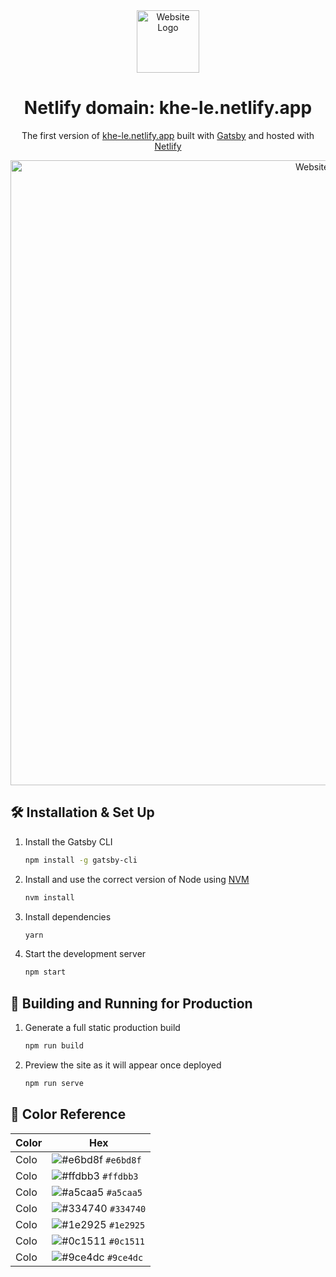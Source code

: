 


<div align="center">
  <img alt="Website Logo" src="https://drive.google.com/uc?export=view&id=114MWSJlbvIcOXzoNKaQ8Kk8XfwvMJA3l" width="100">
</div>
<h1 align="center">
  Netlify domain: khe-le.netlify.app
</h1>
<p align="center">
  The first version of <a href="https://khe-le.netlify.app" target="_blank">khe-le.netlify.app</a> built with <a href="https://www.gatsbyjs.org/" target="_blank">Gatsby</a> and hosted with <a href="https://www.netlify.com/" target="_blank">Netlify</a>
</p>
<div align="center">
  <img alt="Website Banner" src="https://drive.google.com/uc?export=view&id=1aVEd0onJAJf0xkW3nYX_tXmrbGGRSv8n" width="1000">
</div>

## 🛠 Installation & Set Up

1. Install the Gatsby CLI

   ```sh
   npm install -g gatsby-cli
   ```

2. Install and use the correct version of Node using [NVM](https://github.com/nvm-sh/nvm)

   ```sh
   nvm install
   ```

3. Install dependencies

   ```sh
   yarn
   ```

4. Start the development server

   ```sh
   npm start
   ```

## 🚀 Building and Running for Production

1. Generate a full static production build

   ```sh
   npm run build
   ```

1. Preview the site as it will appear once deployed

   ```sh
   npm run serve
   ```
   
## 🎨 Color Reference

| Color          | Hex                                                                |
| -------------- | ------------------------------------------------------------------ |
| Colo           | ![#e6bd8f](https://via.placeholder.com/10/e6bd8f?text=+) `#e6bd8f` |
| Colo           | ![#ffdbb3](https://via.placeholder.com/10/ffdbb3?text=+) `#ffdbb3` |
| Colo           | ![#a5caa5](https://via.placeholder.com/10/a5caa5?text=+) `#a5caa5` |
| Colo           | ![#334740](https://via.placeholder.com/10/334740?text=+) `#334740` |
| Colo           | ![#1e2925](https://via.placeholder.com/10/1e2925?text=+) `#1e2925` |
| Colo           | ![#0c1511](https://via.placeholder.com/10/0c1511?text=+) `#0c1511` |
| Colo           | ![#9ce4dc](https://via.placeholder.com/10/9ce4dc?text=+) `#9ce4dc` |




